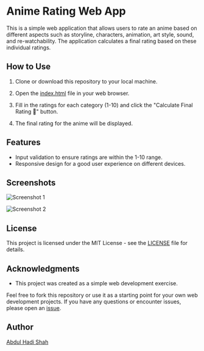 # Anime Rating Web App

This is a simple web application that allows users to rate an anime based on different aspects such as storyline, characters, animation, art style, sound, and re-watchability. The application calculates a final rating based on these individual ratings.

## How to Use

1. Clone or download this repository to your local machine.

2. Open the [index.html](https://github.com/abdulhadishah/AnimeEvalu8/blob/main/index.html) file in your web browser.

3. Fill in the ratings for each category (1-10) and click the "Calculate Final Rating 🚀" button.

4. The final rating for the anime will be displayed.

## Features

- Input validation to ensure ratings are within the 1-10 range.
- Responsive design for a good user experience on different devices.

## Screenshots

![Screenshot 1](https://github.com/abdulhadishah/AnimeEvalu8/assets/101188074/ef97d248-70d3-447b-a943-fdcc6fdc3f24)

![Screenshot 2](https://github.com/abdulhadishah/AnimeEvalu8/assets/101188074/9e9b2984-414e-4841-9cb7-3418f4ec8a39)


## License

This project is licensed under the MIT License - see the [LICENSE](LICENSE) file for details.

## Acknowledgments

- This project was created as a simple web development exercise.

Feel free to fork this repository or use it as a starting point for your own web development projects. If you have any questions or encounter issues, please open an [issue](https://github.com/abdulhadishah/AnimeEvalu8/issues).

## Author

[Abdul Hadi Shah](https://github.com/abdulhadishah/)

